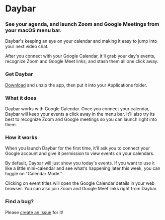 # Daybar

### See your agenda, and launch Zoom and Google Meetings from your macOS menu bar.

Daybar's keeping an eye on your calendar and making it easy to jump into your next video chat.

After you connect with your Google Calendar, it'll grab your day's events, recognize Zoom and Google Meet links, and stash them all one click away.

### Get Daybar

[Download](https://github.com/stakes/Daybar/releases/download/1.0-alpha/Daybar.zip) and unzip the app, then put it into your Applications folder.

### What it does

Daybar works with Google Calendar. Once you connect your calendar, Daybar will keep your events a click away in the menu bar. It'll also try its best to recognize Zoom and Google meetings so you can launch right into them.

### How it works

When you launch Daybar for the first time, it'll ask you to connect your Google account and give it permission to view events on your calendars.

By default, Daybar will just show you today's events. If you want to use it like a little mini-calendar and see what's happening later this week, you can toggle on "Calendar Mode."

Clicking on event titles will open the Google Calendar details in your web browser. You can also join Zoom and Google Meet links right from Daybar.

### Find a bug?

Please [create an issue](https://github.com/stakes/Daybar/issues) for it!
